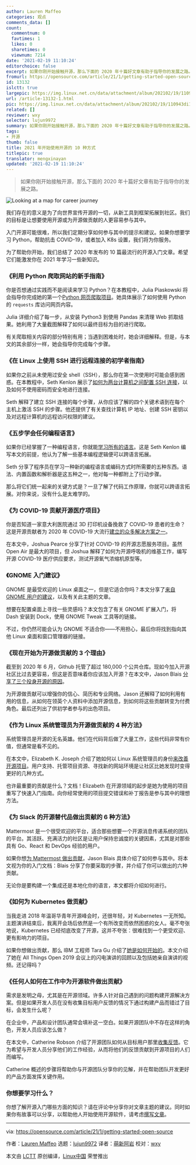 ```yaml
---
author: Lauren Maffeo
categories: 观点
comments_data: []
count:
  commentnum: 0
  favtimes: 1
  likes: 0
  sharetimes: 0
  viewnum: 7214
date: '2021-02-19 11:10:24'
editorchoice: false
excerpt: 如果你刚开始接触开源，那么下面的 2020 年十篇好文章有助于指导你的发展之路。
fromurl: https://opensource.com/article/21/1/getting-started-open-source
id: 13132
islctt: true
largepic: https://img.linux.net.cn/data/attachment/album/202102/19/110943di1i609a9spys1i1.jpg
url: /article-13132-1.html
pic: https://img.linux.net.cn/data/attachment/album/202102/19/110943di1i609a9spys1i1.jpg.thumb.jpg
related: []
reviewer: wxy
selector: lujun9972
summary: 如果你刚开始接触开源，那么下面的 2020 年十篇好文章有助于指导你的发展之路。
tags:
- 开源
thumb: false
title: 2021 年开始使用开源的 10 种方式
titlepic: true
translator: mengxinayan
updated: '2021-02-19 11:10:24'
---
```



> 
> 如果你刚开始接触开源，那么下面的 2020 年十篇好文章有助于指导你的发展之路。
> 
> 
> 


![](https://img.linux.net.cn/data/attachment/album/202102/19/110943di1i609a9spys1i1.jpg "Looking at a map for career journey")


我们存在的意义是为了向世界宣传开源的一切，从新工具到框架拓展到社区。我们的目标是让想要使用开源或为开源做贡献的人更容易参与其中。


入门开源可能很难，所以我们定期分享如何参与其中的提示和建议。如果你想要学习 Python，帮助抗击 COVID-19，或者加入 K8s 设置，我们将为你服务。


为了帮助你开始，我们总结了 2020 年发布的 10 篇最流行的开源入门文章。希望它们能激发你在 2021 年学习一些新知识。


### 《利用 Python 爬取网站的新手指南》


你是否想通过实践而不是阅读来学习 Python？在本教程中，Julia Piaskowski 将会指导你完成她的第一个[Python 网页爬取项目](/article-13047-1.html)。她具体展示了如何使用 Python 的 `requests` 库访问网页内容。


Julia 详细介绍了每一步，从安装 Python3 到使用 Pandas 来清理 Web 抓取结果。她利用了大量截图解释了如何以最终目标为目的进行爬取。


有关爬取相关内容的部分特别有用；当遇到困难处时，她会详细解释。但是，与本文的其余部分一样，她会指导你完成每个步骤。


### 《在 Linux 上使用 SSH 进行远程连接的初学者指南》


如果你之前从未使用过安全 shell（SSH），那么你在第一次使用时可能会感到困惑。在本教程中，Seth Kenlon 展示了[如何为两台计算机之间配置 SSH 连接](https://opensource.com/article/20/9/ssh)，以及如何不使用密码而安全地进行连接。


Seth 解释了建立 SSH 连接的每个步骤，从你应该了解的四个关键术语到在每个主机上激活 SSH 的步骤。他还提供了有关查找计算机 IP 地址、创建 SSH 密钥以及对远程计算机的远程访问权限的建议。


### 《五步学会任何编程语言》


如果你已经掌握了一种编程语言，你就能[学习所有的语言](/article-12842-1.html)。这是 Seth Kenlon 编写本文的前提，他认为了解一些基本编程逻辑便可以跨语言拓展。


Seth 分享了程序员在学习一种新的编程语言或编码方式时所需要的五种东西。语法、内置函数和解析器是这五种之一，他对每一种都附上了行动步骤。


那么将它们统一起来的关键方式是？一旦了解了代码工作原理，你就可以跨语言拓展。对你来说，没有什么是太难学的。


### 《为 COVID-19 贡献开源医疗项目》


你是否知道一家意大利医院通过 3D 打印机设备挽救了 COVID-19 患者的生命？这是开源贡献者为 2020 年 COVID-19 大流行[建立的众多解决方案之一](https://opensource.com/article/20/3/volunteer-covid19)。


在本文中，Joshua Pearce 分享了针对 COVID-19 的开源志愿服务项目。虽然 Open Air 是最大的项目，但 Joshua 解释了如何为开源呼吸机的维基工作，编写开源 COVID-19 医疗供应要求，测试开源氧气浓缩机原型等。


### 《GNOME 入门建议》


GNOME 是最受欢迎的 Linux 桌面之一，但是它适合你吗？本文分享了[来自 GNOME 用户的建议](https://opensource.com/article/20/6/gnome-users)，以及有关此主题的文章。


想要在配置桌面上寻找一些灵感吗？本文包含了有关 GNOME 扩展入门，将 Dash 安装到 Dock，使用 GNOME Tweak 工具等的链接。


不过，你仍然可能会认为 GNOME 不适合你——不用担心，最后你将找到指向其他 Linux 桌面和窗口管理器的链接。


### 《现在开始为开源做贡献的 3 个理由》


截至到 2020 年 6 月，Github 托管了超过 180,000 个公共仓库。现如今加入开源社区比过去更容易，但这是否意味着你应该加入开源？在本文中，Jason Blais [分享了三个投身开源的原因](https://opensource.com/article/20/6/why-contribute-open-source)。


为开源做贡献可以增强你的信心、简历和专业网络。Jason 还解释了如何利用有用的信息，从如何在领英个人资料中添加开源信息，到如何将这些贡献转变为付费角色。最后还列出了供初学者参与的出色项目。


### 《作为 Linux 系统管理员为开源做贡献的 4 种方法》


系统管理员是开源的无名英雄。他们在代码背后做了大量工作，这些代码非常有价值，但通常是看不见的。


在本文中，Elizabeth K. Joseph 介绍了她如何以 Linux 系统管理员的身份[来改善开源项目](https://opensource.com/article/20/7/open-source-sysadmin)。用户支持、托管项目资源、寻找新的网站环境是让社区比她发现时变得更好的几种方式。


也许最重要的贡献是什么？文档！Elizabeth 在开源领域的起步是她为使用的项目重写了快速入门指南。向你经常使用的项目提交错误和补丁报告是参与其中的理想方法。


### 《为 Slack 的开源替代品做出贡献的 6 种方法》


Mattermost 是一个很受欢迎的平台，适合那些想要一个开源消息传递系统的团队的平台。其活跃、充满活力的社区是让用户保持忠诚度的关键因素，尤其是对那些具有 Go、React 和 DevOps 经验的用户。


如果你想[为 Mattermost 做出贡献](https://opensource.com/article/20/7/mattermost)，Jason Blais 具体介绍了如何参与其中。将本文视为你的入门文档：Blais 分享了你要采取的步骤，并介绍了你可以做出的六种贡献。


无论你是要构建一个集成还是本地化你的语言，本文都将介绍如何进行。


### 《如何为 Kubernetes 做贡献》


当我走进 2018 年温哥华青年开源峰会时，还很年轻，对 Kubernetes 一无所知。主题演讲结束后，我离开会场后依然是一个有所改变而依然困惑的女人。毫不夸张地说，Kubernetes 已经彻底改变了开源，这并不夸张：很难找到一个更受欢迎、更有影响力的项目。


如果你想做出贡献，那么 IBM 工程师 Tara Gu 介绍了[她是如何开始的](https://opensource.com/article/20/1/contributing-kubernetes-all-things-open-2019)。本文介绍了她在 All Things Open 2019 会议上的闪电演讲的回顾以及包括她亲自演讲的视频。还记得吗？


### 《任何人如何在工作中为开源软件做出贡献》


需求是发明之母，尤其是在开源领域。许多人针对自己遇到的问题构建开源解决方案。但是如果开发人员在没有收集目标用户反馈的情况下通过构建产品而错过了目标，会发生什么呢？


在企业中，产品和设计团队通常会填补这一空白。如果开源团队中不存在这样的角色，开发人员应该怎么做？


在本文中，Catherine Robson 介绍了开源团队如何从目标用户那里[收集反馈](https://opensource.com/article/20/10/open-your-job)。它为希望与开发人员分享他们的工作经验，从而将他们的反馈贡献到开源项目的人们而编写。


Catherine 概述的步骤将帮助你与开源团队分享你的见解，并在帮助团队开发更好的产品方面发挥关键作用。


### 你想要学习什么？


你想了解开源入门哪些方面的知识？请在评论中分享你对文章主题的建议。同时如果你有故事可以分享，以帮助他人开始使用开源软件，请考虑[撰写文章](https://opensource.com/how-submit-article)。




---


via: <https://opensource.com/article/21/1/getting-started-open-source>


作者：[Lauren Maffeo](https://opensource.com/users/lmaffeo) 选题：[lujun9972](https://github.com/lujun9972) 译者：[萌新阿岩](https://github.com/mengxinayan) 校对：[wxy](https://github.com/wxy)


本文由 [LCTT](https://github.com/LCTT/TranslateProject) 原创编译，[Linux中国](https://linux.cn/) 荣誉推出